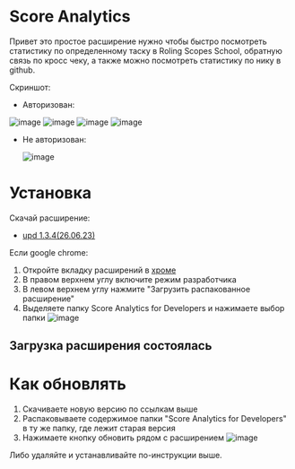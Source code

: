 # Score Analytics
Привет это простое расширение нужно чтобы быстро посмотреть статистику по определенному таску в Roling Scopes School, обратную связь по кросс чеку, а также можно посмотреть статистику по нику в github.

Скриншот:
- Авторизован:

![image](https://user-images.githubusercontent.com/36984325/115792420-f2fc1b00-a3d2-11eb-8e97-ba7679038b57.png)
![image](https://user-images.githubusercontent.com/36984325/115765345-4d838000-a3af-11eb-834b-7f9279816e7f.png)
![image](https://user-images.githubusercontent.com/36984325/115792467-05765480-a3d3-11eb-8e2a-684150ccd257.png)
![image](https://user-images.githubusercontent.com/36984325/115793478-d95bd300-a3d4-11eb-918b-0e6968b94a12.png)


- Не авторизован:

  ![image](https://user-images.githubusercontent.com/36984325/115585587-6cf9aa80-a2d4-11eb-8679-a0cdce3306cd.png)

# Установка
Скачай расширение:
 - [upd 1.3.4(26.06.23)](https://github.com/Snak3GMS/ScoreAnalyticsExt/archive/refs/tags/1.3.4.zip)


Если google chrome: 
  1. Откройте вкладку расширений в [хроме](chrome://extensions/)
  2. В правом верхнем углу включите режим разработчика
  3. В левом верхнем углу нажмите "Загрузить распакованное расширение"
  4. Выделяете папку Score Analytics for Developers и нажимаете выбор папки
![image](https://user-images.githubusercontent.com/36984325/115627336-8405c000-a307-11eb-8531-f3ebc7b72b73.png)
## Загрузка расширения состоялась
# Как обновлять
1. Скачиваете новую версию по ссылкам выше
2. Распаковываете содержимое папки "Score Analytics for Developers" в ту же папку, где лежит старая версия
3. Нажимаете кнопку обновить рядом с расширением ![image](https://user-images.githubusercontent.com/36984325/115627783-448ba380-a308-11eb-9228-708ffcdaca42.png)

Либо удаляйте и устанавливайте по-инструкции выше.
